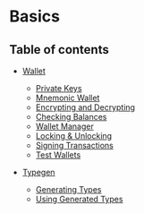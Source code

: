 # Basics

## Table of contents

<!-- - [Errors](../errors/index.md) -->
  <!-- - [Error Codes](../errors/error-codes.md) -->
  <!-- - [Revert Errors](../errors/revert-errors.md) -->
  <!-- - [React Hooks](../errors/react-hooks.md) -->

- [Wallet](../wallets/index.md)
  <!-- - [Instantiating Wallets](../wallets/instantiating-wallets.md) -->
  - [Private Keys](../wallets/private-keys.md)
  - [Mnemonic Wallet](../wallets/mnemonic-wallet.md)
  - [Encrypting and Decrypting](../wallets/encrypting-and-decrypting.md)
  - [Checking Balances](../wallets/checking-balances.md)
  - [Wallet Manager](../wallets/wallet-manager.md)
  - [Locking & Unlocking](../wallets/locking-and-unlocking.md)
  - [Signing Transactions](../wallets/signing-transactions.md)
  <!-- - [Wallet Connectors](../wallets/) -->
  - [Test Wallets](../wallets/)

- [Typegen](../typegen/index.md)
  - [Generating Types](../typegen/generating-types.md)
  - [Using Generated Types](../typegen/using-generated-types.md)